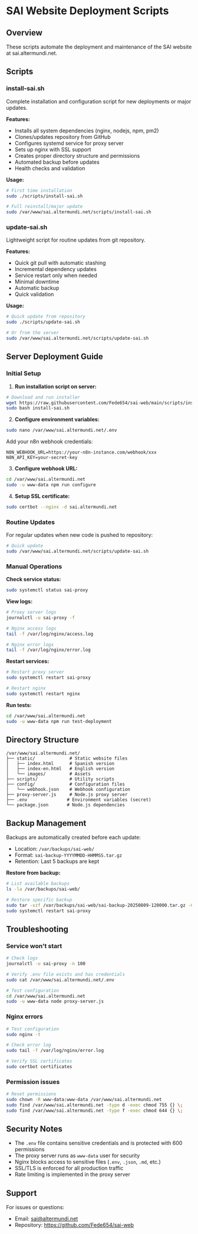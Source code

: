 # SAI Website Deployment Scripts

## Overview

These scripts automate the deployment and maintenance of the SAI website at sai.altermundi.net.

## Scripts

### install-sai.sh
Complete installation and configuration script for new deployments or major updates.

**Features:**
- Installs all system dependencies (nginx, nodejs, npm, pm2)
- Clones/updates repository from GitHub
- Configures systemd service for proxy server
- Sets up nginx with SSL support
- Creates proper directory structure and permissions
- Automated backup before updates
- Health checks and validation

**Usage:**
```bash
# First time installation
sudo ./scripts/install-sai.sh

# Full reinstall/major update
sudo /var/www/sai.altermundi.net/scripts/install-sai.sh
```

### update-sai.sh
Lightweight script for routine updates from git repository.

**Features:**
- Quick git pull with automatic stashing
- Incremental dependency updates
- Service restart only when needed
- Minimal downtime
- Automatic backup
- Quick validation

**Usage:**
```bash
# Quick update from repository
sudo ./scripts/update-sai.sh

# Or from the server
sudo /var/www/sai.altermundi.net/scripts/update-sai.sh
```

## Server Deployment Guide

### Initial Setup

1. **Run installation script on server:**
```bash
# Download and run installer
wget https://raw.githubusercontent.com/Fede654/sai-web/main/scripts/install-sai.sh
sudo bash install-sai.sh
```

2. **Configure environment variables:**
```bash
sudo nano /var/www/sai.altermundi.net/.env
```

Add your n8n webhook credentials:
```
N8N_WEBHOOK_URL=https://your-n8n-instance.com/webhook/xxx
N8N_API_KEY=your-secret-key
```

3. **Configure webhook URL:**
```bash
cd /var/www/sai.altermundi.net
sudo -u www-data npm run configure
```

4. **Setup SSL certificate:**
```bash
sudo certbot --nginx -d sai.altermundi.net
```

### Routine Updates

For regular updates when new code is pushed to repository:

```bash
# Quick update
sudo /var/www/sai.altermundi.net/scripts/update-sai.sh
```

### Manual Operations

**Check service status:**
```bash
sudo systemctl status sai-proxy
```

**View logs:**
```bash
# Proxy server logs
journalctl -u sai-proxy -f

# Nginx access logs
tail -f /var/log/nginx/access.log

# Nginx error logs
tail -f /var/log/nginx/error.log
```

**Restart services:**
```bash
# Restart proxy server
sudo systemctl restart sai-proxy

# Restart nginx
sudo systemctl restart nginx
```

**Run tests:**
```bash
cd /var/www/sai.altermundi.net
sudo -u www-data npm run test-deployment
```

## Directory Structure

```
/var/www/sai.altermundi.net/
├── static/             # Static website files
│   ├── index.html      # Spanish version
│   ├── index-en.html   # English version
│   └── images/         # Assets
├── scripts/            # Utility scripts
├── config/             # Configuration files
│   └── webhook.json    # Webhook configuration
├── proxy-server.js     # Node.js proxy server
├── .env               # Environment variables (secret)
└── package.json       # Node.js dependencies
```

## Backup Management

Backups are automatically created before each update:
- Location: `/var/backups/sai-web/`
- Format: `sai-backup-YYYYMMDD-HHMMSS.tar.gz`
- Retention: Last 5 backups are kept

**Restore from backup:**
```bash
# List available backups
ls -la /var/backups/sai-web/

# Restore specific backup
sudo tar -xzf /var/backups/sai-web/sai-backup-20250809-120000.tar.gz -C /
sudo systemctl restart sai-proxy
```

## Troubleshooting

### Service won't start
```bash
# Check logs
journalctl -u sai-proxy -n 100

# Verify .env file exists and has credentials
sudo cat /var/www/sai.altermundi.net/.env

# Test configuration
cd /var/www/sai.altermundi.net
sudo -u www-data node proxy-server.js
```

### Nginx errors
```bash
# Test configuration
sudo nginx -t

# Check error log
sudo tail -f /var/log/nginx/error.log

# Verify SSL certificates
sudo certbot certificates
```

### Permission issues
```bash
# Reset permissions
sudo chown -R www-data:www-data /var/www/sai.altermundi.net
sudo find /var/www/sai.altermundi.net -type d -exec chmod 755 {} \;
sudo find /var/www/sai.altermundi.net -type f -exec chmod 644 {} \;
```

## Security Notes

- The `.env` file contains sensitive credentials and is protected with 600 permissions
- The proxy server runs as `www-data` user for security
- Nginx blocks access to sensitive files (`.env`, `.json`, `.md`, etc.)
- SSL/TLS is enforced for all production traffic
- Rate limiting is implemented in the proxy server

## Support

For issues or questions:
- Email: sai@altermundi.net
- Repository: https://github.com/Fede654/sai-web